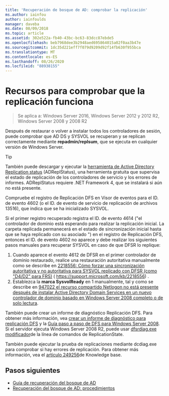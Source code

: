 ```yaml
---
title: 'Recuperación de bosque de AD: comprobar la replicación'
ms.author: iainfou
author: iainfoulds
manager: daveba
ms.date: 08/09/2018
ms.topic: article
ms.assetid: 302e522a-fb40-43bc-bc63-83dcc87ebde5
ms.openlocfilehash: beb7968dee3b2948aed695864015a02f0aa3b47e
ms.sourcegitcommit: 1dc35d221eff7f079d9209d92f14fb630f955bca
ms.translationtype: MT
ms.contentlocale: es-ES
ms.lasthandoff: 08/26/2020
ms.locfileid: "88938155"
---
```

# <a name="resources-to-verify-replication-is-working"></a>Recursos para comprobar que la replicación funciona

>Se aplica a: Windows Server 2016, Windows Server 2012 y 2012 R2, Windows Server 2008 y 2008 R2

Después de restaurar o volver a instalar todos los controladores de sesión, puede comprobar que AD DS y SYSVOL se recuperan y se replican correctamente mediante **repadmin/replsum**, que se ejecuta en cualquier versión de Windows Server.

> [!TIP]
> También puede descargar y ejecutar la [herramienta de Active Directory Replication status](https://www.microsoft.com/download/details.aspx?id=30005) (ADReplStatus), una herramienta gratuita que supervisa el estado de replicación de los controladores de servicio y los errores de informes. ADReplStatus requiere .NET Framework 4, que se instalará si aún no está presente.

Compruebe el registro de Replicación DFS en Visor de eventos para el ID. de evento 4602 (o el ID. de evento de servicio de replicación de archivos 13516), que indica que se ha inicializado SYSVOL.

Si el primer registro recuperado registra el ID. de evento 4614 ("el controlador de dominio está esperando para realizar la replicación inicial. La carpeta replicada permanecerá en el estado de sincronización inicial hasta que se haya replicado con su asociado ") en el registro de Replicación DFS, entonces el ID. de evento 4602 no aparece y debe realizar los siguientes pasos manuales para recuperar SYSVOL en caso de que DFSR lo replique:

1. Cuando aparece el evento 4612 de DFSR en el primer controlador de dominio restaurado, realice una restauración autoritativa manualmente como se describe en [2218556: Cómo forzar una sincronización autoritativa y no autoritativa para SYSVOL replicado con DFSR (como "D4/D2" para FRS)](https://support.microsoft.com/kb/2218556) ( https://support.microsoft.com/kb/2218556) .
2. Establezca la **marca SysvolReady** en 1 manualmente, tal y como se describe en [947022 el recurso compartido Netlogon no está presente después de instalar Active Directory Domain Services en un nuevo controlador de dominio basado en Windows Server 2008 completo o de solo lectura](https://support.microsoft.com/kb/947022).

También puede crear un informe de diagnóstico Replicación DFS. Para obtener más información, vea [crear un informe de diagnóstico para replicación DFS](/previous-versions/windows/it-pro/windows-server-2008-R2-and-2008/cc754227(v=ws.11)) y la [Guía paso a paso de DFS para Windows Server 2008](/previous-versions/windows/it-pro/windows-server-2008-R2-and-2008/cc754227(v=ws.11)). Si el servidor ejecuta Windows Server 2008 R2, puede usar [dfsrdiag.exe modificador](/previous-versions/windows/it-pro/windows-server-2008-R2-and-2008/cc754227(v=ws.11))de la línea de comandos de ReplicationState.

También puede ejecutar la prueba de replicaciones mediante dcdiag.exe para comprobar si hay errores de replicación. Para obtener más información, vea el [artículo 249256](https://support.microsoft.com/kb/249256)de Knowledge base.

## <a name="next-steps"></a>Pasos siguientes

- [Guía de recuperación del bosque de AD](AD-Forest-Recovery-Guide.md)
- [Recuperación del bosque de AD: procedimientos](AD-Forest-Recovery-Procedures.md)
